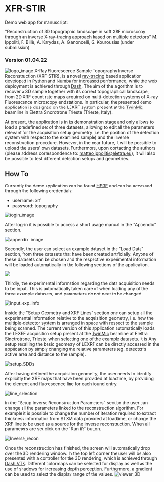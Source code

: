 # XFR-STIR
Demo web app for manuscript:

"Reconstruction of 3D topographic landscape in soft XRF microscopy through an
inverse X-ray-tracing approach based on multiple detectors" M. Ippoliti, F. Billè, A. Karydas, A. Gianoncelli, G. Kourousias (under submission)

### Version 01.04.22
![logo_image](https://github.com/ElettraSciComp/xrfstir/blob/main/images/logo_web_app_2.png)
X-Ray Fluorescence Sample Topography Inverse Reconstruction (XRF-STIR), is a novel [ray-tracing](https://en.wikipedia.org/wiki/Ray_tracing_(graphics)) based application developed in [Python](https://www.python.org/) and [Numba](https://numba.pydata.org/) for increased performance, while the web deployment is achieved through [Dash](https://plotly.com/dash/). The aim of the algorithm is to recover a 3D sample together with its correct topographical landscape, from 2D XRF count rate maps acquired on multi-detection systems of X-ray Fluorescence microscopy endstations. In particular, the presented demo application is designed on the LEXRF system present at the [TwinMic](https://www.elettra.trieste.it/elettra-beamlines/twinmic.html) beamline in Elettra Sincrotrone Trieste (Trieste, Italy). 

At present, the application is in its demonstration stage and only allows to load a predefined set of three datasets, allowing to edit all the parameters relevant for the acquisition setup geometry (i.e. the position of the detection system with respect to the examined sample) and the inverse reconstruction procedure. However, in the near future, it will be possible to upload the users' own datasets. Furthermore, upon contacting the authors (please address correspondence to: matteo.ippoliti@elettra.eu), it will also be possible to test different detection setups and geometries.
 
## How To
Currently the demo application can be found [HERE](https://open-data.elettra.eu/scicomp/xrf-stir/) and can be accessed through the following credentials:
 * username: xrf
 * password: topography 

![login_image](https://github.com/ElettraSciComp/xrfstir/blob/main/images/login.png)


After log-in it is possible to access a short usage manual in the "Appendix" section. 

![appendix_image](https://github.com/ElettraSciComp/xrfstir/blob/main/images/appendix.png)


Secondly, the user can select an example dataset in the "Load Data" section, from three datasets that have been created artificially. Anyone of these datasets can be chosen and the respective experimental information will be loaded automatically in the following sections of the application. 

![](https://github.com/ElettraSciComp/xrfstir/blob/main/images/load_data.png)
 
 
Thirdly, the experimental information regarding the data acquisition needs to be input. This is automatically taken care of when loading any of the three example datasets, and parameters do not neet to be changed.

![input_exp_info](https://github.com/ElettraSciComp/xrfstir/blob/main/images/Input_info.png)


Inside the "Setup Geometry and XRF Lines" section one can setup all the experimental information relative to the acquisition geometry, i.e. how the multiple-detector system is arranged in space with respect to the sample being scanned. The current version of this application automatically loads the LEXRF acquisition setup present at the [TwinMic](https://www.elettra.trieste.it/elettra-beamlines/twinmic.html) beamline at Elettra Sinctrotrone, Trieste, when selecting one of the example datasets. It is Any setup recalling the basic geometry of LEXRF can be directly accessed in the application by simply changing the relative parameters (eg. detector's active area and distance to the sample). 

![setup_SDDs](https://github.com/ElettraSciComp/xrfstir/blob/main/images/setup_SDDs.png)


After having defined the acquisition geometry, the user needs to identify explicitly the XRF maps that have been provided at loadtime, by providing the element and fluorescence line for each found entry.

![line_selection](https://github.com/ElettraSciComp/xrfstir/blob/main/images/line_selection.png)


In the "Setup Inverse Reconstruction Parameters" section the user can change all the parameters linked to the reconstruction algorithm. For example it is possible to change the number of iteration required to extract thickness information from STXM data provided at loadtime, or change the XRF line to be used as a source for the inverse reconstruction. When all parameters are set click on the "Run IR" button.

![Inverse_recon](https://github.com/ElettraSciComp/xrfstir/blob/main/images/Inverse_recon.png)

Once the reconstruction has finished, the screen will automatically drop over the 3D rendering window. In the top left corner the user will be also presented with a controller for the 3D rendering, which is achieved through [Dash VTK](https://dash.plotly.com/vtk).
 Different colormaps can be selected for display as well as the use of shadows for increasing depth perception. Furthermore, a gradient can be used to select the display range of the values. 
![viewer_3D](https://github.com/ElettraSciComp/xrfstir/blob/main/images/viewer_3D.png)

